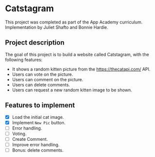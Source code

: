 # Catstagram
This project was completed as part of the App Academy curriculum. Implementation by Juliet Shafto and Bonnie Hardie.

## Project description
The goal of this project is to build a website called Catstagram, with the following features:

- It shows a random kitten picture from the https://thecatapi.com/ API.
- Users can vote on the picture.
- Users can comment on the picture.
- Users can delete comments.
- Users can request a new random kitten image to be shown.

## Features to implement
- [x] Load the initial cat image.
- [x] Implement `New Pic` button.
- [ ] Error handling.
- [ ] Voting.
- [ ] Create Comment.
- [ ] Improve error handling.
- [ ] Bonus: delete comments.
